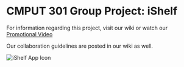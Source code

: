 # CMPUT 301 Group Project: iShelf
For information regarding this project, visit our wiki or watch our [Promotional Video](https://www.youtube.com/watch?v=GXMjPH8tR1k)

Our collaboration guidelines are posted in our wiki as well.  

![iShelf App Icon](https://github.com/CMPUT301W19T03/iShelf/blob/master/doc/Icon256x256.png)


